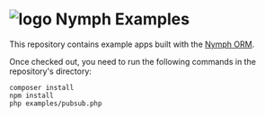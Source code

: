 # <img alt="logo" src="https://raw.githubusercontent.com/sciactive/2be-extras/master/logo/product-icon-40-bw.png" align="top" /> Nymph Examples

This repository contains example apps built with the [Nymph ORM](http://nymph.io).

Once checked out, you need to run the following commands in the repository's directory:

```
composer install
npm install
php examples/pubsub.php
```

